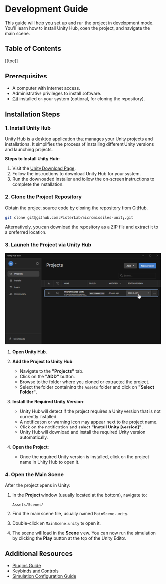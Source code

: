 # Development Guide

This guide will help you set up and run the project in development mode.
You'll learn how to install Unity Hub, open the project, and navigate the main scene.

## Table of Contents

[[toc]]

## Prerequisites

- A computer with internet access.
- Administrative privileges to install software.
- [Git](https://git-scm.com/downloads) installed on your system (optional, for cloning the repository).

## Installation Steps

### 1. Install Unity Hub

Unity Hub is a desktop application that manages your Unity projects and installations.
It simplifies the process of installing different Unity versions and launching projects.

**Steps to Install Unity Hub:**

1. Visit the [Unity Download Page](https://unity.com/download).
2. Follow the instructions to download Unity Hub for your system.
3. Run the downloaded installer and follow the on-screen instructions to complete the installation.

### 2. Clone the Project Repository

Obtain the project source code by cloning the repository from GitHub.

```bash
git clone git@github.com:PisterLab/micromissiles-unity.git
```
Alternatively, you can download the repository as a ZIP file and extract it to a preferred location.

### 3. Launch the Project via Unity Hub

![Unity Hub](./images/unity_hub.png)

1. **Open Unity Hub**.

2. **Add the Project to Unity Hub**:
   - Navigate to the **"Projects"** tab.
   - Click on the **"ADD"** button.
   - Browse to the folder where you cloned or extracted the project.
   - Select the folder containing the `Assets` folder and click on **"Select Folder"**.

3. **Install the Required Unity Version**:
   - Unity Hub will detect if the project requires a Unity version that is not currently installed.
   - A notification or warning icon may appear next to the project name.
   - Click on the notification and select **"Install Unity **[version]**"**.
   - Unity Hub will download and install the required Unity version automatically.

4. **Open the Project**:
   - Once the required Unity version is installed, click on the project name in Unity Hub to open it.

### 4. Open the Main Scene

After the project opens in Unity:

1. In the **Project** window (usually located at the bottom), navigate to:

   ```
   Assets/Scenes/
   ```

2. Find the main scene file, usually named `MainScene.unity`.

3. Double-click on `MainScene.unity` to open it.

4. The scene will load in the **Scene** view. You can now run the simulation by clicking the **Play** button at the top of the Unity Editor.

## Additional Resources

- [Plugins Guide](./Plugins_Guide.md)
- [Keybinds and Controls](./Keybinds_and_Controls.md)
- [Simulation Configuration Guide](./Simulation_Configuration_Guide.md)
